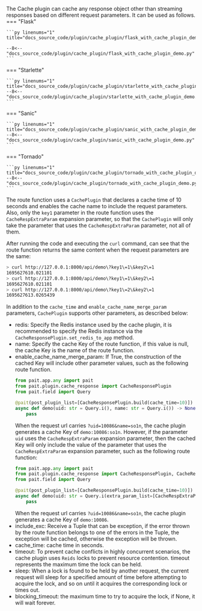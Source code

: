 The Cache plugin can cache any response object other than streaming responses based on different request parameters.
It can be used as follows.
=== "Flask"

    ```py linenums="1" title="docs_source_code/plugin/cache_plugin/flask_with_cache_plugin_demo.py"

    --8<-- "docs_source_code/plugin/cache_plugin/flask_with_cache_plugin_demo.py"
    ```

=== "Starlette"

    ```py linenums="1" title="docs_source_code/plugin/cache_plugin/starlette_with_cache_plugin_demo.py"
    --8<-- "docs_source_code/plugin/cache_plugin/starlette_with_cache_plugin_demo.py"
    ```

=== "Sanic"

    ```py linenums="1" title="docs_source_code/plugin/cache_plugin/sanic_with_cache_plugin_demo.py"
    --8<-- "docs_source_code/plugin/cache_plugin/sanic_with_cache_plugin_demo.py"
    ```

=== "Tornado"

    ```py linenums="1" title="docs_source_code/plugin/cache_plugin/tornado_with_cache_plugin_demo.py"
    --8<-- "docs_source_code/plugin/cache_plugin/tornado_with_cache_plugin_demo.py"
    ```
The route function uses a `CachePlugin` that declares a cache time of 10 seconds and enables the cache name to include the request parameters.
Also, only the `key1` parameter in the route function uses the `CacheRespExtraParam` expansion parameter,
so that the `CachePlugin` will only take the parameter that uses the `CacheRespExtraParam` parameter, not all of them.

After running the code and executing the `curl` command,
can see that the route function returns the same content when the request parameters are the same:
<!-- termynal -->
```bash
> curl http://127.0.0.1:8000/api/demo\?key1\=1\&key2\=1
1695627610.021101
> curl http://127.0.0.1:8000/api/demo\?key1\=1\&key2\=1
1695627610.021101
> curl http://127.0.0.1:8000/api/demo\?key1\=2\&key2\=1
1695627613.0265439
```


In addition to the `cache_time` and `enable_cache_name_merge_param` parameters, `CachePlugin` supports other parameters, as described below:

- redis: Specify the Redis instance used by the cache plugin, it is recommended to specify the Redis instance via the `CacheResponsePlugin.set_redis_to_app` method.
- name: Specify the cache Key of the route function, if this value is null, the cache Key is the name of the route function.
- enable_cache_name_merge_param: If True, the construction of the cached Key will include other parameter values, such as the following route function.
    ```Python
    from pait.app.any import pait
    from pait.plugin.cache_response import CacheResponsePlugin
    from pait.field import Query

    @pait(post_plugin_list=[CacheResponsePlugin.build(cache_time=10)])
    async def demo(uid: str = Query.i(), name: str = Query.i()) -> None:
        pass
    ```
    When the request url carries `?uid=10086&name=so1n`, the cache plugin generates a cache Key of `demo:10086:so1n`.
    However, if the parameter `uid` uses the `CacheRespExtraParam` expansion parameter, then the cached Key will only include the value of the parameter that uses the `CacheRespExtraParam` expansion parameter, such as the following route function:
    ```Python
    from pait.app.any import pait
    from pait.plugin.cache_response import CacheResponsePlugin, CacheRespExtraParam
    from pait.field import Query

    @pait(post_plugin_list=[CacheResponsePlugin.build(cache_time=10)])
    async def demo(uid: str = Query.i(extra_param_list=[CacheRespExtraParam()]), name: str = Query.i()) -> None:
        pass
    ```
    When the request url carries `?uid=10086&name=so1n`, the cache plugin generates a cache Key of `demo:10086`.
- include_exc: Receive a Tuple that can be exception, if the error thrown by the route function belongs to one of the errors in the Tuple, the exception will be cached, otherwise the exception will be thrown.
- cache_time: cache time in seconds.
- timeout: To prevent cache conflicts in highly concurrent scenarios, the cache plugin uses `Reids` locks to prevent resource contention. timeout represents the maximum time the lock can be held.
- sleep: When a lock is found to be held by another request, the current request will sleep for a specified amount of time before attempting to acquire the lock, and so on until it acquires the corresponding lock or times out.
- blocking_timeout: the maximum time to try to acquire the lock, if None, it will wait forever.
